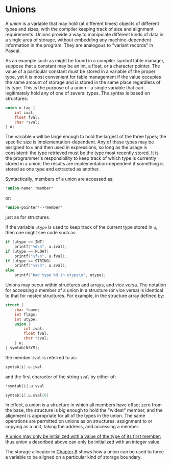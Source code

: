 # Unions

A *union* is a variable that may hold (at different times) objects of different types and sizes, with the compiler keeping track of size and alignment requirements. Unions provide a way to manipulate different kinds of data in a single area of storage, without embedding any machine-dependent information in the program. They are analogous to "variant records" in Pascal.

As an example such as might be found in a compiler symbol table manager, suppose that a constant may be an int, a float, or a character pointer. The value of a particular constant must be stored in a variable of the proper type, yet it is most convenient for table management if the value occupies the same amount of storage and is stored in the same place regardless of its type. This is the purpose of a union - a single variable that can legitimately hold any of one of several types. The syntax is based on structures:

```c
union u_tag {
    int ival;
    float fval;
    char *sval;
} u;
```

The variable `u` will be large enough to hold the largest of the three types; the specific size is implementation-dependent. Any of these types may be assigned to `u` and then used in expressions, so long as the usage is consistent: the type retrieved must be the type most recently stored. It is the programmer's responsibility to keep track of which type is currently stored in a union; the results are implementation-dependent if something is stored as one type and extracted as another.

Syntactically, members of a union are accessed as:

```c
*union-name*.*member*
```

or:

```c
*union-pointer*->*member*
```

just as for structures.

If the variable `utype` is used to keep track of the current type stored in `u`, then one might see code such as:

```c
if (utype == INT)
    printf("%d\n", u.ival);
if (utype == FLOAT)
    printf("%f\n", u.fval);
if (utype == STRING)
    printf("%s\n", u.sval);
else
    printf("bad type %d in utype\n", utype);
```

Unions may occur within structures and arrays, and vice versa. The notation for accessing a member of a union in a structure (or vice versa) is identical to that for nested structures. For example, in the structure array defined by:

```c
struct {
    char *name;
    int flags;
    int utype;
    union {
        int ival;
        float fval;
        char *sval;
    } u;
} symtab[NSYM];
```

the member `ival` is referred to as:

```c
symtab[i].u.ival
```

and the first character of the string `sval` by either of:

```c
*symtab[i].u.sval

symtab[i].u.sval[0]
```

In effect, a union is a structure in which all members have offset zero from the base, the structure is big enough to hold the "widest" member, and the alignment is appropriate for all of the types in the union. The same operations are permitted on unions as on structures: assignment to or copying as a unit, taking the address, and accessing a member.

<ins>A union may only be initialized with a value of the type of its first member</ins>; thus union `u` described above can only be initialized with an integer value.

The storage allocator in [Chapter 8](../Chapter8/8-0.md) shows how a union can be used to force a variable to be aligned on a particular kind of storage boundary.
